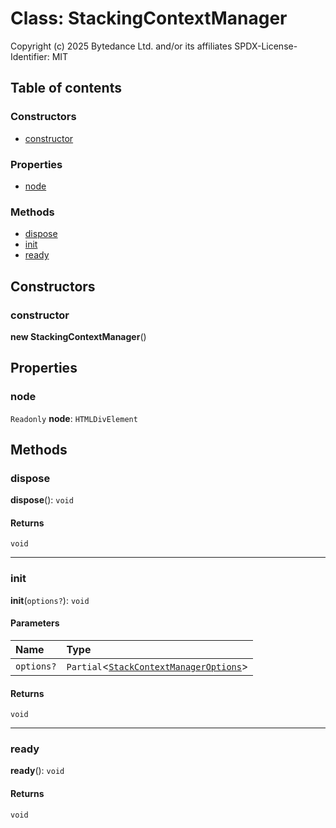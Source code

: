 # Class: StackingContextManager

Copyright (c) 2025 Bytedance Ltd. and/or its affiliates
SPDX-License-Identifier: MIT

## Table of contents

### Constructors

* [constructor](/en/auto-docs/free-layout-editor/classes/StackingContextManager.md#constructor)

### Properties

* [node](/en/auto-docs/free-layout-editor/classes/StackingContextManager.md#node)

### Methods

* [dispose](/en/auto-docs/free-layout-editor/classes/StackingContextManager.md#dispose)
* [init](/en/auto-docs/free-layout-editor/classes/StackingContextManager.md#init)
* [ready](/en/auto-docs/free-layout-editor/classes/StackingContextManager.md#ready)

## Constructors

### constructor

**new StackingContextManager**()

## Properties

### node

`Readonly` **node**: `HTMLDivElement`

## Methods

### dispose

**dispose**(): `void`

#### Returns

`void`

***

### init

**init**(`options?`): `void`

#### Parameters

| Name | Type |
| :------ | :------ |
| `options?` | `Partial`<[`StackContextManagerOptions`](/en/auto-docs/free-layout-editor/interfaces/StackContextManagerOptions.md)> |

#### Returns

`void`

***

### ready

**ready**(): `void`

#### Returns

`void`
